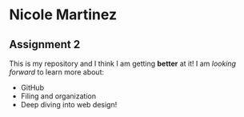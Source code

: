 # Nicole Martinez
## Assignment 2
This is my repository and I think I am getting **better** at it!
I am *looking forward* to learn more about: 
- GitHub
- Filing and organization
- Deep diving into web design!
